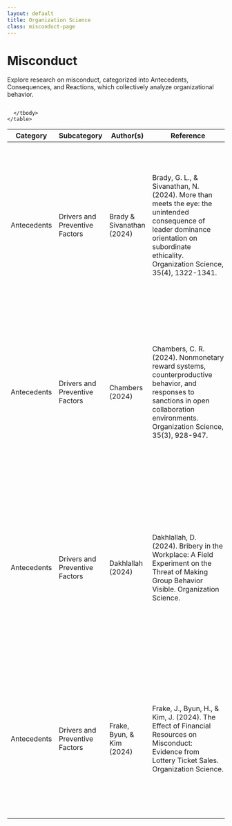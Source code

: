 ```yaml
---
layout: default
title: Organization Science
class: misconduct-page
---
```


# Misconduct

Explore research on misconduct, categorized into Antecedents, Consequences, and Reactions, which collectively analyze organizational behavior.

<div class="container">
  <div style="overflow-x: auto;">
    <table id="misconductTable" class="display">
      <thead>
        <tr>
          <th>Category</th>
          <th>Subcategory</th>
          <th>Author(s)</th>
          <th>Reference</th>
          <th>Summary</th>
        </tr>
      </thead>
      <tbody>
        <tr>
          <td>Antecedents</td>
          <td>Drivers and Preventive Factors</td>
          <td>Brady & Sivanathan (2024)</td>
          <td>Brady, G. L., & Sivanathan, N. (2024). More than meets the eye: the unintended consequence of leader dominance orientation on subordinate ethicality. Organization Science, 35(4), 1322-1341.</td>
          <td>This research investigates how leader dominance orientation inadvertently encourages unethical behavior among subordinates. Dominant leaders create an environment where subordinates feel compelled to engage in self-interested actions, undermining overall ethicality.</td>
        </tr>
        <tr>
          <td>Antecedents</td>
          <td>Drivers and Preventive Factors</td>
          <td>Chambers (2024)</td>
          <td>Chambers, C. R. (2024). Nonmonetary reward systems, counterproductive behavior, and responses to sanctions in open collaboration environments. Organization Science, 35(3), 928-947.</td>
          <td>This research investigates how nonmonetary rewards and sanctions impact counterproductive behaviors in collaborative work environments. Findings indicate that nonmonetary rewards can reduce negative behaviors, but sanctions have varying effects depending on the severity of the infraction.</td>
        </tr>
        <tr>
          <td>Antecedents</td>
          <td>Drivers and Preventive Factors</td>
          <td>Dakhlallah (2024)</td>
          <td>Dakhlallah, D. (2024). Bribery in the Workplace: A Field Experiment on the Threat of Making Group Behavior Visible. Organization Science.</td>
          <td>This field experiment explores how visibility of group behavior affects bribery in workplaces, finding that making unethical behavior observable decreases instances of bribery. Transparency serves as a deterrent, especially when group actions are collectively visible.</td>
        </tr>
        <tr>
          <td>Antecedents</td>
          <td>Drivers and Preventive Factors</td>
          <td>Frake, Byun, & Kim (2024)</td>
          <td>Frake, J., Byun, H., & Kim, J. (2024). The Effect of Financial Resources on Misconduct: Evidence from Lottery Ticket Sales. Organization Science.</td>
          <td>This research investigates the effect of financial resources, such as lottery ticket sales, on misconduct levels. Findings reveal that increased financial resources correlate with reduced misconduct due to the lowered temptation for risky behavior.</td>
        </tr>
      
      </tbody>
    </table>
  </div>
</div>

<!-- Scripts -->
<!-- Include jQuery -->
<script src="https://code.jquery.com/jquery-3.6.0.min.js"></script>

<!-- Include DataTables JS -->
<script src="https://cdn.datatables.net/1.13.4/js/jquery.dataTables.min.js"></script>

<!-- Initialize DataTables -->
<script>
  document.addEventListener('DOMContentLoaded', function () {
    // Initialize DataTables
    $('#misconductTable').DataTable();

    // Assign unique IDs to each row
    const rows = document.querySelectorAll('#misconductTable tbody tr');
    rows.forEach((row, index) => {
      row.id = `row-${index + 1}`; // Assign a unique ID
    });

    // Highlight the specific row based on URL hash
    const hash = window.location.hash;
    if (hash) {
      const targetRow = document.querySelector(hash);
      if (targetRow) {
        targetRow.scrollIntoView({ behavior: 'smooth', block: 'center' }); // Scroll to the row
        targetRow.classList.add('highlight'); // Add highlight class
        setTimeout(() => targetRow.classList.remove('highlight'), 3000); // Remove highlight after 3 seconds
      }
    }
  });
</script>

<!-- Highlight CSS -->
<style>
  .highlight {
    background-color: #ffeb3b; /* Light yellow */
    animation: fadeOutHighlight 3s forwards;
  }

  @keyframes fadeOutHighlight {
    0% {
      background-color: #ffeb3b;
    }
    100% {
      background-color: transparent;
    }
  }
</style>
